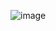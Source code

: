 
![image](https://user-images.githubusercontent.com/36063455/193639849-1bd86043-1e4d-4eb5-9b73-ec5b74492eb0.png)
